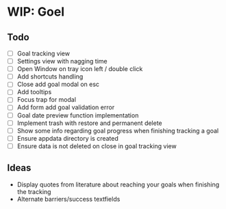 # WIP: Goel

## Todo

- [ ] Goal tracking view
- [ ] Settings view with nagging time
- [ ] Open Window on tray icon left / double click
- [ ] Add shortcuts handling
- [ ] Close add goal modal on esc
- [ ] Add tooltips
- [ ] Focus trap for modal
- [ ] Add form add goal validation error
- [ ] Goal date preview function implementation
- [ ] Implement trash with restore and permanent delete
- [ ] Show some info regarding goal progress when finishing tracking a goal
- [ ] Ensure appdata directory is created
- [ ] Ensure data is not deleted on close in goal tracking view

## Ideas

- Display quotes from literature about reaching your goals when finishing the tracking
- Alternate barriers/success textfields
